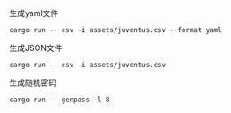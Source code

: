 生成yaml文件
````
cargo run -- csv -i assets/juventus.csv --format yaml
````

生成JSON文件
````
cargo run -- csv -i assets/juventus.csv
````

生成随机密码
````
cargo run -- genpass -l 8
````